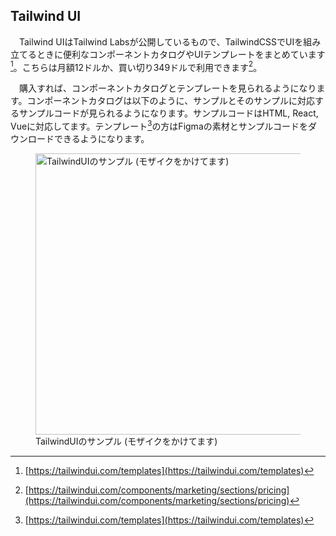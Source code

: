 ## Tailwind UI
　Tailwind UIはTailwind Labsが公開しているもので、TailwindCSSでUIを組み立てるときに便利なコンポーネントカタログやUIテンプレートをまとめています[^tailwind_ui]。こちらは月額12ドルか、買い切り349ドルで利用できます[^tailwind_ui_plan]。

　購入すれば、コンポーネントカタログとテンプレートを見られるようになります。コンポーネントカタログは以下のように、サンプルとそのサンプルに対応するサンプルコードが見られるようになります。サンプルコードはHTML, React, Vueに対応してます。テンプレート[^tailwind_ui_templates]の方はFigmaの素材とサンプルコードをダウンロードできるようになります。

<figure>
  <img src='/images/web_changelog_2022part1/services/tailwind_ui.png' alt='TailwindUIのサンプル (モザイクをかけてます)' width='450' />
  <figcaption>TailwindUIのサンプル (モザイクをかけてます)</figcaption>
</figure>

[^tailwind_ui]: [https://tailwindui.com/templates](https://tailwindui.com/templates)
[^tailwind_ui_plan]: [https://tailwindui.com/components/marketing/sections/pricing](https://tailwindui.com/components/marketing/sections/pricing)
[^tailwind_ui_templates]: [https://tailwindui.com/templates](https://tailwindui.com/templates)
